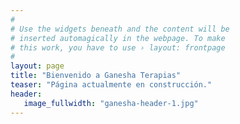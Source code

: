 ```yaml
---
#
# Use the widgets beneath and the content will be
# inserted automagically in the webpage. To make
# this work, you have to use › layout: frontpage
#
layout: page
title: "Bienvenido a Ganesha Terapias"
teaser: "Página actualmente en construcción."
header:
   image_fullwidth: "ganesha-header-1.jpg"
---
```



